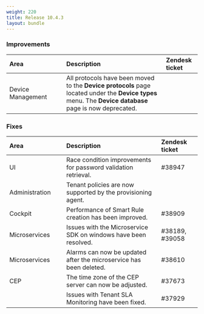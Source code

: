 ```yaml
---
weight: 220
title: Release 10.4.3
layout: bundle
---
```


### Improvements

<table>
<col width = 150>
<thead>
<tr>
<th style="text-align:left">Area</th>
<th style="text-align:left">Description</th>
<th style="text-align:left">Zendesk ticket</th>
</tr>
</thead>
<tbody>
<tr>
<td style="text-align:left">Device Management</td>
<td style="text-align:left">
All protocols have been moved to the <strong>Device protocols</strong> page located under the <strong>Device types</strong> menu. The <strong>Device database</strong> page is now deprecated. 
</td>
<td></td>
</tr>
</tbody>
</table>


### Fixes

<table>
<colgroup><col width="150">
</colgroup><thead>
<tr>
<th style="text-align:left">Area</th>
<th style="text-align:left">Description</th>
<th style="text-align:left">Zendesk ticket</th>
</tr>
</thead>
<tbody>
<tr>
<td style="text-align:left">UI</td>
<td style="text-align:left">Race condition improvements for password validation retrieval.</td>
<td>#38947</td>
</tr>
<tr>
<td style="text-align:left">Administration</td>
<td style="text-align:left">Tenant policies are now supported by the provisioning agent.</td>
<td></td>
</tr>
<tr>
<td style="text-align:left">Cockpit</td>
<td style="text-align:left">Performance of Smart Rule creation has been improved.</td>
<td>#38909</td>
</tr>
<tr>
<td style="text-align:left">Microservices</td>
<td style="text-align:left">Issues with the Microservice SDK on windows have been resolved.</td>
<td style="text-align:left">#38189, #39058</td>
</tr>
<td style="text-align:left">Microservices</td>
<td style="text-align:left">Alarms can now be updated after the microservice has been deleted.</td>
<td style="text-align:left">#38610</td>
</tr>
<td style="text-align:left">CEP</td>
<td style="text-align:left">The time zone of the CEP server can now be adjusted.</td>
<td style="text-align:left">#37673</td>
</tr>
<td style="text-align:left"></td>
<td style="text-align:left">Issues with Tenant SLA Monitoring have been fixed.</td>
<td style="text-align:left">#37929</td>
</tr>
</tbody>
</table>

